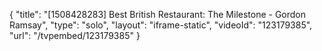 {
    "title": "[1508428283] Best British Restaurant: The Milestone - Gordon Ramsay",
    "type": "solo",
    "layout": "iframe-static",
    "videoId": "123179385",
    "url": "\/tvpembed\/123179385"
}